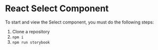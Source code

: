 # React Select Component

To start and view the Select component, you must do the following steps:
1. Clone a repository
2. `npm i`
3. `npm run storybook`

